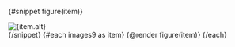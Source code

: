 <script>
  import { Gallery } from 'svelte-5-ui-lib';
  const images9 = [
    { alt: 'shoes', src: 'https://flowbite.s3.amazonaws.com/docs/gallery/square/image-1.jpg' },
    { alt: 'small bag', src: 'https://flowbite.s3.amazonaws.com/docs/gallery/square/image-2.jpg' },
    { alt: 'plants', src: 'https://flowbite.s3.amazonaws.com/docs/gallery/square/image-3.jpg' },
    { alt: 'watch', src: 'https://flowbite.s3.amazonaws.com/docs/gallery/square/image-4.jpg' },
    { alt: 'shoe', src: 'https://flowbite.s3.amazonaws.com/docs/gallery/square/image-5.jpg' }
  ];
</script>

{#snippet figure(item)}
  <div class="ring-4 ring-red-600 dark:ring-red-400 p-1">
    <img src={item.src} alt={item.alt} class="h-auto max-w-full" />
  </div>
{/snippet}
    
<Gallery divclass="gap-4 grid-cols-3">
  {#each images9 as item}
    {@render figure(item)}
  {/each}
</Gallery>